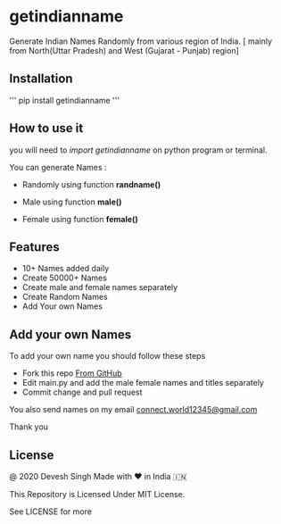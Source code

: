 # getindianname
Generate Indian Names Randomly from various region of India.
[ mainly from North(Uttar Pradesh) and West (Gujarat - Punjab) region]

## Installation
''' pip install getindianname '''

## How to use it
you will need to *_import getindianname_* on python program or terminal.

You can generate Names :
- Randomly 
using function  **randname()**

- Male 
using function  **male()**

- Female
 using function   **female()**

## Features
- 10+ Names added daily
- Create 50000+ Names
- Create male and female names separately
- Create Random Names
- Add Your own Names

## Add your own Names
To add your own name you should follow these steps
- Fork this repo [From GitHub](https://github.com/devesh7272/Indian_Name_Generator)
- Edit main.py and add the male female names and titles separately
- Commit change and pull request

You also send names on my email 
connect.world12345@gmail.com

Thank you

## License
@ 2020 Devesh Singh
Made with ❤ in India 🇮🇳

This Repository is Licensed Under MIT License.

See LICENSE for more
